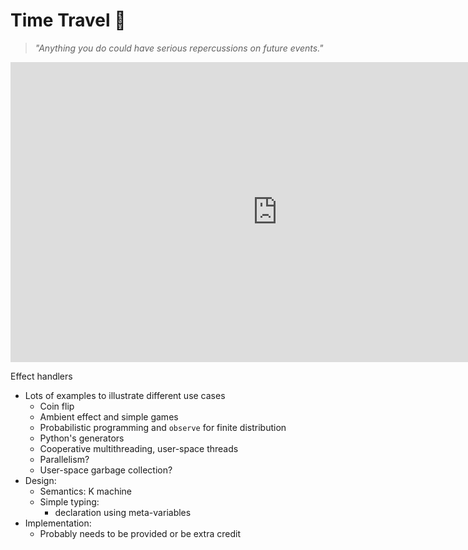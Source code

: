 # Time Travel 🚀

> *"Anything you do could have serious repercussions on future events."*

<iframe width="854" height="480" src="https://www.youtube.com/embed/qvsgGtivCgs?si=EbKi-PiiJn9sRnRZ" title="YouTube video player" frameborder="0" allow="accelerometer; autoplay; clipboard-write; encrypted-media; gyroscope; picture-in-picture; web-share" referrerpolicy="strict-origin-when-cross-origin" allowfullscreen></iframe>

Effect handlers
- Lots of examples to illustrate different use cases
  - Coin flip
  - Ambient effect and simple games
  - Probabilistic programming and `observe` for finite distribution
  - Python's generators
  - Cooperative multithreading, user-space threads
  - Parallelism?
  - User-space garbage collection?
- Design:
  - Semantics: K machine
  - Simple typing:
    - declaration using meta-variables
- Implementation:
  - Probably needs to be provided or be extra credit